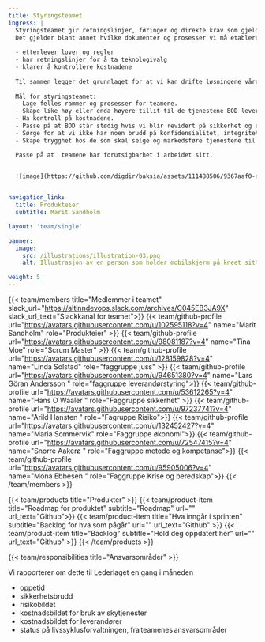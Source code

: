 ```yaml
---
title: Styringsteamet
ingress: |
  Styringsteamet gir retningslinjer, føringer og direkte krav som gjelder for alle teamene. Dette skal sørge for at vi opprettholder høy tillit til de tjenestene BOD leverer.
  Det gjelder blant annet hvilke dokumenter og prosesser vi må etablere og oppdatere for å sikre at vi:
  
  - etterlever lover og regler
  - har retningslinjer for å ta teknologivalg
  - klarer å kontrollere kostnadene
 
  Til sammen legger det grunnlaget for at vi kan drifte løsningene våre på en sikker og stabil måte.<br>
 
  Mål for styringsteamet:
  - Lage felles rammer og prosesser for teamene.
  - Skape like høy eller enda høyere tillit til de tjenestene BOD leverer.
  - Ha kontroll på kostnadene.
  - Passe på at BOD står stødig hvis vi blir revidert på sikkerhet og etterlevelse av  regulatoriske krav.
  - Sørge for at vi ikke har noen brudd på konfidensialitet, integritet og oppnådd, avtalt tilgjengelighet.
  - Skape trygghet hos de som skal selge og markedsføre tjenestene til BOD. 

  Passe på at  teamene har forutsigbarhet i arbeidet sitt.

  
  ![image](https://github.com/digdir/baksia/assets/111488506/9367aaf0-e38e-4ee0-a22e-1a6fcf2b9dba)


navigation_link:
  title: Produkteier
  subtitle: Marit Sandholm

layout: 'team/single'

banner:
  image:
    src: /illustrations/illustration-03.png
    alt: Illustrasjon av en person som holder mobilskjerm på kneet sitt

weight: 5
---
```


{{< team/members title="Medlemmer i teamet" slack_url="https://altinndevops.slack.com/archives/C045EB3JA9X" slack_url_text="Slackkanal for teamet">}}
{{< team/github-profile url="https://avatars.githubusercontent.com/u/102595118?v=4" name="Marit Sandholm" role="Produkteier" >}}
{{< team/github-profile url="https://avatars.githubusercontent.com/u/98081187?v=4" name="Tina Moe" role="Scrum Master" >}}
{{< team/github-profile url="https://avatars.githubusercontent.com/u/128159828?v=4" name="Linda Solstad" role="faggruppe juss" >}}
{{< team/github-profile url="https://avatars.githubusercontent.com/u/94651380?v=4" name="Lars Göran Andersson " role="faggruppe leverandørstyring">}}
{{< team/github-profile url="https://avatars.githubusercontent.com/u/53612265?v=4" name="Hans O Waaler " role="Faggruppe sikkerhet" >}}
{{< team/github-profile url="https://avatars.githubusercontent.com/u/97237741?v=4" name="Arild Hansten " role="Fagruppe Risiko">}}
{{< team/github-profile url="https://avatars.githubusercontent.com/u/132452427?v=4" name="Maria Sommervik" role="Faggruppe økonomi">}}
{{< team/github-profile url="https://avatars.githubusercontent.com/u/72547415?v=4" name="Snorre Aakerø " role="Faggruppe metode og kompetanse">}}
{{< team/github-profile url="https://avatars.githubusercontent.com/u/95905006?v=4" name="Mona Ebbesen  " role="Faggruppe Krise og beredskap">}}
{{< /team/members >}}

{{< team/products title="Produkter" >}}
{{< team/product-item title="Roadmap for produktet" subtitle="Roadmap" url="" url_text="Github">}}
{{< team/product-item title="Hva inngår i sprinten" subtitle="Backlog for hva som pågår" url="" url_text="Github" >}}
{{< team/product-item title="Backlog" subtitle="Hold deg oppdatert her" url="" url_text="Github" >}}
{{< /team/products >}}

{{< team/responsibilities title="Ansvarsområder" >}}

Vi rapporterer om dette  til Lederlaget en gang i måneden 
- oppetid 
- sikkerhetsbrudd 
- risikobildet 
- kostnadsbildet for bruk av skytjenester 
- kostnadsbildet for leverandører 
- status på livssyklusforvaltningen, fra teamenes ansvarsområder
  


